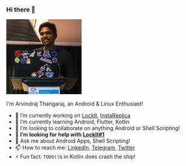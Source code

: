 ### Hi there 👋

<img src="me.jpg" width="200">

I'm Arvindraj Thangaraj, an Android & Linux Enthusiast!

- 🔭 I’m currently working on [LockIt](https://github.com/a7r3/LockIt), [InstaReplica](https://github.com/a7r3/InstaReplica)
- 🌱 I’m currently learning Android, Flutter, Kotlin
- 👯 I’m looking to collaborate on anything Android or Shell Scripting!
- 🤔 **I’m looking for help with [LockIt#1](https://github.com/a7r3/LockIt/issues/1)**
- 💬 Ask me about Android Apps, Shell Scripting!
- 📫 How to reach me: [LinkedIn](https://linkedin.com/in/arvindraj-thangaraj), [Telegram](https://t.me/I_Iz_N00b), [Twitter](https://twitter.com/no_0blife)
- ⚡ Fun fact: ```TODO()```s in Kotlin does crash the ship!
